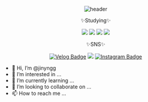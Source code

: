 
<!-- center alignment START # # # # # -->
<div align="center">

<!-- capsule-render -->
![header](https://capsule-render.vercel.app/api?type=Waving&color=auto&height=300&section=header&text=John's%20Github&fontSize=90)
  
✨Studying✨

<!-- badge test -->
<img src="https://img.shields.io/badge/Java-blue?style=flat-square&logo=Java&logoColor=white"/> <img src="https://img.shields.io/badge/Spring-lightgreen?style=flat-square&logo=Spring&logoColor=white"/> <img src="https://img.shields.io/badge/Spring%20boot-green?style=flat-square&logo=SpringBoot&logoColor=white"/> <img src="https://img.shields.io/badge/Oracle-Pink?style=flat-square&logo=Oracle&logoColor=white"/>

✨SNS✨
  
[![Velog Badge](http://img.shields.io/badge/-Velog-20c997?style=flat-square&link=https://velog.io/@jinyngg)](https://velog.io/@jinyngg) <img src="https://img.shields.io/badge/Blog-lightgreen?style=flat-square&logo=03C75A&logoColor=white&logo=https://blog.naver.com/jinyngg"/> [![Instagram Badge](http://img.shields.io/badge/-Insta-pink?style=flat-square&link=https://www.instagram.com/)](https://www.instagram.com/)
  
</div>
<!-- # # # # # center alignment END -->

- 👋 Hi, I’m @jinyngg
- 👀 I’m interested in ...
- 🌱 I’m currently learning ...
- 💞️ I’m looking to collaborate on ...
- 📫 How to reach me ...

<!---
jinyngg/jinyngg is a ✨ special ✨ repository because its `README.md` (this file) appears on your GitHub profile.
You can click the Preview link to take a look at your changes.
--->
